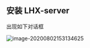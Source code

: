 ## 安装 LHX-server



出现如下对话框

![image-20200802153134625](D:\myBlogs\docs\lhx\image-20200802153134625.png)